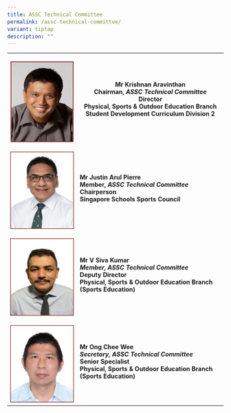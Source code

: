 ```yaml
---
title: ASSC Technical Committee
permalink: /assc-technical-committee/
variant: tiptap
description: ""
---
```

<table style="minWidth: 50px">
<colgroup>
<col>
<col>
</colgroup>
<tbody>
<tr>
<th rowspan="1" colspan="1">
<p></p>
<div class="isomer-image-wrapper">
<img style="width: 100%;" height="auto" width="100%" alt="" src="/images/Technical Committee/Krishnan_Aravinthan.png">
</div>
</th>
<th rowspan="1" colspan="1">
<p>Mr Krishnan Aravinthan
<br>Chairman<strong>, <em>ASSC Technical Committee</em></strong> 
<br>Director
<br>Physical, Sports &amp; Outdoor Education Branch
<br>Student Development Curriculum Division 2</p>
<p></p>
</th>
</tr>
<tr>
<td rowspan="1" colspan="1">
<p></p>
<div class="isomer-image-wrapper">
<img style="width: 100%" height="auto" width="100%" alt="" src="/images/Technical Committee/Justin_resized_B.png">
</div>
</td>
<td rowspan="1" colspan="1">
<p><strong>Mr Justin Arul Pierre</strong> 
<br><strong>Member, <em>ASSC Technical Committee</em></strong> 
<br><strong>Chairperson</strong> 
<br><strong>Singapore Schools Sports Council</strong> 
<br>
</p>
</td>
</tr>
<tr>
<td rowspan="1" colspan="1">
<p></p>
<div class="isomer-image-wrapper">
<img style="width: 100%" height="auto" width="100%" alt="" src="/images/Technical Committee/Siva_resized_B.png">
</div>
</td>
<td rowspan="1" colspan="1">
<p><strong>Mr V Siva Kumar&nbsp; <br><em>Member, ASSC Technical Committee</em></strong> 
<br><strong>Deputy Director</strong> 
<br><strong>Physical, Sports &amp; Outdoor Education Branch (Sports Education)</strong>
</p>
</td>
</tr>
<tr>
<td rowspan="1" colspan="1">
<p></p>
<div class="isomer-image-wrapper">
<img style="width: 100%" height="auto" width="100%" alt="" src="/images/Technical Committee/Ishaq_resized_B.png">
</div>
</td>
<td rowspan="1" colspan="1">
<p><strong>Mr Ong Chee Wee</strong> 
<br><strong><em>Secretary, ASSC Technical Committee</em></strong> 
<br><strong>Senior Specialist</strong> 
<br><strong>Physical, Sports &amp; Outdoor Education Branch (Sports Education)</strong>
</p>
</td>
</tr>
</tbody>
</table>
<p></p>